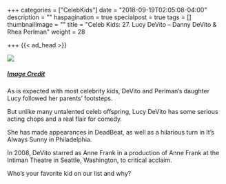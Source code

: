 +++
categories = ["CelebKids"]
date = "2018-09-19T02:05:08-04:00"
description = ""
haspagination = true
specialpost = true
tags = []
thumbnailImage = ""
title = "Celeb Kids: 27. Lucy DeVito – Danny DeVito & Rhea Perlman"
weight = 28

+++
{{< ad_head >}}

![](/uploads/25-1.jpg)
##### [_Image Credit_](http://americanupbeat.com/kids-of-famous-parents-where-are-they-now/29/)

As is expected with most celebrity kids, DeVito and Perlman’s daughter Lucy followed her parents’ footsteps.

But unlike many untalented celeb offspring, Lucy DeVito has some serious acting chops and a real flair for comedy.

She has made appearances in DeadBeat, as well as a hilarious turn in It’s Always Sunny in Philadelphia.

In 2008, DeVito starred as Anne Frank in a production of Anne Frank at the Intiman Theatre in Seattle, Washington, to critical acclaim.

Who’s your favorite kid on our list and why?